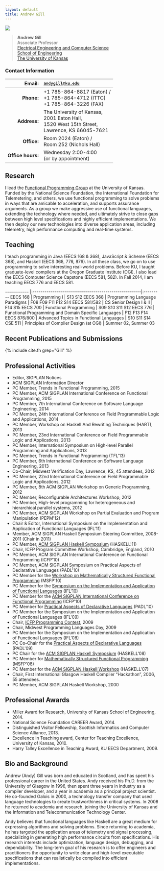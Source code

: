 ```yaml
---
layout: default
title: Andrew Gill
---
```


<img src="{{site.baseurl}}/images/andygill/me.jpg" class="img-rounded floatright"/>



> **Andrew Gill**  
> Associate Professor  
> [Electrical Engineering and Computer Science](http://www.eecs.ku.edu/)  
> [School of Engineering](http://www.engr.ku.edu/)  
> [The University of Kansas](http://www.ku.edu/)  


<div class="clear-both"/>

### Contact Information


 **Email:**     |  <tt>andygill@ku.edu</tt>
 ------------:|:----------------------------
**Phone:**    | +1 785-864-8817 (Eaton) / <BR>  +1 785-864-4712 (ITTC) <BR> +1 785-864-3226 (FAX)
**Address:**  | The University of Kansas, <BR>  2001 Eaton Hall, <BR> 1520 West 15th Street, <BR> Lawrence, KS 66045-7621
**Office:**   | Room 2024 (Eaton) / <BR> Room 252 (Nichols Hall)
**Office hours:** | Wednesday 2:00-4:00 <BR> (or by appointment)

Research
--------

I lead the [Functional Programming Group](/) at the University of Kansas.
Funded by the National Science Foundation,
the International Foundation for Telemetering, and others,
we use functional programming to solve problems in ways that are
amicable to acceleration, and supports
assurance arguments. As a group we make aggressive use of functional languages,
extending the technology where needed, and ultimately strive to close
gaps between high level specifications and highly efficient
implementations. We then deploy our new technologies into diverse
application areas, including telemetry, high performance computing and
real-time systems.

Teaching
--------

I teach programming in Java (EECS 168 &amp; 368),
JavaScript &amp; Scheme (EECS 368), and Haskell (EECS 368, 776, 876).
In all these class, we go on to use programming
to solve interesting real-world problems.
Before KU, I taught graduate-level compilers at the Oregon Graduate
Institute (OGI).
I also lead the EECS Computer Science Capstone (EECS 581, 582).
In Fall 2014, I am teaching EECS 776 and EECS 581.

------------ |:-------------------------------------------------------|:---------
EECS 168     | Programming I					      | S13 S12
EECS 368     | Programming Language Paradigms			      | F08 F09 F11 F12 S14
EECS 581/582 | CS Senior Design I & II				      | F14 S15
EECS 700     | Functional Programming                                 | S09 S10 S11 S12
EECS 776     | Functional Programming and Domain Specific Languages   | F12 F13 F14
EECS 876/800 | Advanced Topics in Functional Languages                | S10 S11 S14
CSE 511      | Principles of Compiler Design (at OGI)                 | Summer 02, Summer 03

## Recent Publications and Submissions

{% include cite.fn grep="Gill" %}

## Professional Activities

-   Editor,
        SIGPLAN Notices
-   ACM SIGPLAN Information Director
-   PC Member,
       Trends in Functional Programming,
       2015
-   PC Member,
       ACM SIGPLAN International Conference on Functional Programming,
       2015
-   PC Member,
       7th International Conference on Software Language Engineering,
       2014
-   PC Member,
       24th International Conference on Field Programmable Logic and Applications,
       2014
-   PC Member,
        Workshop on Haskell And Rewriting Techniques (HART), 
        2013
-   PC Member,
        23nd International Conference on Field Programmable Logic and Applications,
        2013
-   PC Member,
        International Symposium on High-level Parallel Programming and Applications,
        2013
-   PC Member,
        Trends in Functional Programming
        (TFL'13)
-   PC Member,
        6th International Conference on Software Language Engineering,
        2013
-   Co-Chair,
        Midwest Verification Day, Lawrence, KS, 45 attendees,
        2012
-   PC Member,
        22nd International Conference on Field Programmable Logic and Applications,
        2012
-   PC Member,
        8th ACM SIGPLAN Workshop on Generic Programming,
        2012
-   PC Member,
        Reconfigurable Architectures Workshop,
        2012
-   PC Member,
        High-level programming for heterogeneous and hierarchical parallel systems,
        2012
-   PC Member,
        ACM SIGPLAN Workshop on Partial Evaluation and Program Manipulation
        (PEPM'12)
-   Chair & Editor,
        International Symposium on the Implementation and Application of Functional Languages
        (IFL'11)
-   Member,
        ACM SIGPLAN Haskell Symposium Steering Committee,
        2008-2011 (Chair in 2011)
-   PC Member,
        [ACM SIGPLAN Haskell Symposium](http://www.haskell.org/haskell-symposium/2011/)
        (HASKELL'11)
-   Chair,
        ICFP Program Committee Workshop, Cambridge, England,
        2010
-   PC Member,
        ACM SIGPLAN International Conference on Functional Programming
        (ICFP'10)
-   PC Member,
        ACM SIGPLAN Symposium on Practical Aspects of Declarative Languages
        (PADL'10)
-   PC Member for the
        [Workshop on Mathematically Structured Functional Programming](http://cs.ioc.ee/msfp/msfp2010/)
        (MSFP'10)
-   PC Member for the
        [Symposium on the Implementation and Application of Functional Languages](http://www.cs.uu.nl/wiki/bin/view/IFL2010/WebHome)
        (IFL'10)
-   PC Member for the
        [ACM SIGPLAN International Conference on Functional Programming](http://www.icfpconference.org/)
        (ICFP'10)
-   PC Member for
        [Practical Aspects of Declarative Languages](http://clip.dia.fi.upm.es/Conferences/PADL-2010/)
        (PADL'10)
-   PC Member for the
        Symposium on the Implementation and Application of Functional Languages
        (IFL'09)
-  Chair,
        [ICFP Programming Contest](http://www.icfpcontest.org/),
        2009
-   Chair,
        Midwest Programming Languages Day,
        2009
-   PC Member for the
        Symposium on the Implementation and Application of Functional Languages
        (IFL'08)
-   PC Co-Chair for the
        [Practical Aspects of Declarative Languages](http://cs.utdallas.edu/padl09/)
        (PADL'09)
-   PC Chair for the
        [ACM SIGPLAN Haskell Symposium](http://www.haskell.org/haskell-symposium/2008/)
        (HASKELL'08)
-   PC Member for
        [Mathematically Structured Functional Programming](http://msfp.org.uk/)
        (MSFP'08)
-   PC Member for the
        [ACM SIGPLAN Haskell  Workshop](http://www.haskell.org/haskell-workshop/2007/)
        (HASKELL'07)
-   Chair,
	First International Glasgow Haskell Compiler “Hackathon”, 2006, 55 attendees.
-   PC Member,
       ACM SIGPLAN Haskell Workshop,
       2000  


## Professional Awards

 * Miller Award for Research, University of Kansas School of Engineering, 2014.
 * National Science Foundation CAREER Award, 2014.
 * Distinguished Visitor Fellowship, Scottish Informatics and Computer Science Alliance, 2013.
 * Excellence in Teaching award, Center for Teaching Excellence, University of Kansas, 2010.
 * Harry Talley Excellence in Teaching Award, KU EECS Department, 2009.

## Bio and Background

Andrew (Andy) Gill was born and educated in Scotland, and has spent his
professional career in the United States. Andy received his Ph.D. from
the University of Glasgow in 1996, then spent three years in industry as
a compiler developer, and a year in academia as a principal project
scientist. He co-founded Galois in 2000, a technology transfer company
that used language technologies to create trustworthiness in critical
systems. In 2008 he returned to academia and research, joining the
University of Kansas and the Information and Telecommunication
Technology Center.

Andy believes that functional languages like Haskell are a great medium
for expressing algorithms and solving problems.
Since returning to academia, he has targeted the application areas of
telemetry and signal processing, specializing in generating high performance
circuits from specifications. His research interests include optimization,
language design, debugging, and dependability. The long-term goal of his
research is to offer engineers and practitioners the opportunity to write
clear and high-level executable specifications that can realistically be
compiled into efficient implementations.
